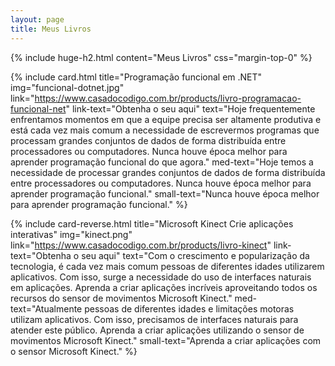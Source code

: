 ```yaml
---
layout: page
title: Meus Livros
---
```


{% include huge-h2.html content="Meus Livros" css="margin-top-0" %} 

{% include card.html title="Programação funcional em .NET" img="funcional-dotnet.jpg" link="https://www.casadocodigo.com.br/products/livro-programacao-funcional-net" link-text="Obtenha o seu aqui" text="Hoje frequentemente enfrentamos momentos em que a equipe precisa ser altamente produtiva e está cada vez mais comum a necessidade de escrevermos programas que processam grandes conjuntos de dados de forma distribuída entre processadores ou computadores. Nunca houve época melhor para aprender programação funcional do que agora."
med-text="Hoje temos a necessidade de processar grandes conjuntos de dados de forma distribuída entre processadores ou computadores. Nunca houve época melhor para aprender programação funcional."
small-text="Nunca houve época melhor para aprender programação funcional." %} 

{% include card-reverse.html title="Microsoft Kinect
Crie aplicações interativas" img="kinect.png" link="https://www.casadocodigo.com.br/products/livro-kinect" link-text="Obtenha o seu aqui" text="Com o crescimento e popularização da tecnologia, é cada vez mais comum pessoas de diferentes idades utilizarem aplicativos. Com isso, surge a necessidade do uso de interfaces naturais em aplicações. Aprenda a criar aplicações incríveis aproveitando todos os recursos do sensor de movimentos Microsoft Kinect."
med-text="Atualmente pessoas de diferentes idades e limitações motoras utilizam aplicativos. Com isso, precisamos de interfaces naturais para atender este público. Aprenda a criar aplicações utilizando o sensor de movimentos Microsoft Kinect."
small-text="Aprenda a criar aplicações com o sensor Microsoft Kinect." %} 
